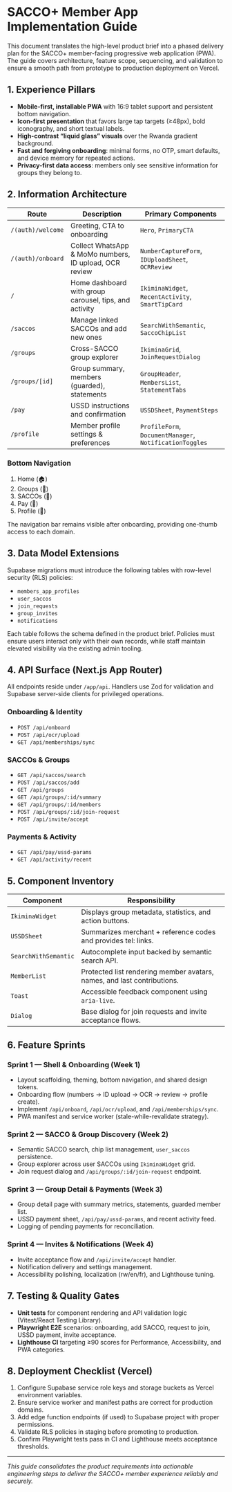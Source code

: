# SACCO+ Member App Implementation Guide

This document translates the high-level product brief into a phased delivery plan for the SACCO+ member-facing progressive web application (PWA). The guide covers architecture, feature scope, sequencing, and validation to ensure a smooth path from prototype to production deployment on Vercel.

## 1. Experience Pillars

- **Mobile-first, installable PWA** with 16:9 tablet support and persistent bottom navigation.
- **Icon-first presentation** that favors large tap targets (≥48px), bold iconography, and short textual labels.
- **High-contrast “liquid glass” visuals** over the Rwanda gradient background.
- **Fast and forgiving onboarding**: minimal forms, no OTP, smart defaults, and device memory for repeated actions.
- **Privacy-first data access**: members only see sensitive information for groups they belong to.

## 2. Information Architecture

| Route | Description | Primary Components |
| --- | --- | --- |
| `/(auth)/welcome` | Greeting, CTA to onboarding | `Hero`, `PrimaryCTA` |
| `/(auth)/onboard` | Collect WhatsApp & MoMo numbers, ID upload, OCR review | `NumberCaptureForm`, `IDUploadSheet`, `OCRReview` |
| `/` | Home dashboard with group carousel, tips, and activity | `IkiminaWidget`, `RecentActivity`, `SmartTipCard` |
| `/saccos` | Manage linked SACCOs and add new ones | `SearchWithSemantic`, `SaccoChipList` |
| `/groups` | Cross-SACCO group explorer | `IkiminaGrid`, `JoinRequestDialog` |
| `/groups/[id]` | Group summary, members (guarded), statements | `GroupHeader`, `MembersList`, `StatementTabs` |
| `/pay` | USSD instructions and confirmation | `USSDSheet`, `PaymentSteps` |
| `/profile` | Member profile settings & preferences | `ProfileForm`, `DocumentManager`, `NotificationToggles` |

### Bottom Navigation

1. Home (🏠)
2. Groups (👥)
3. SACCOs (🏦)
4. Pay (💸)
5. Profile (🧑)

The navigation bar remains visible after onboarding, providing one-thumb access to each domain.

## 3. Data Model Extensions

Supabase migrations must introduce the following tables with row-level security (RLS) policies:

- `members_app_profiles`
- `user_saccos`
- `join_requests`
- `group_invites`
- `notifications`

Each table follows the schema defined in the product brief. Policies must ensure users interact only with their own records, while staff maintain elevated visibility via the existing admin tooling.

## 4. API Surface (Next.js App Router)

All endpoints reside under `/app/api`. Handlers use Zod for validation and Supabase server-side clients for privileged operations.

### Onboarding & Identity
- `POST /api/onboard`
- `POST /api/ocr/upload`
- `GET /api/memberships/sync`

### SACCOs & Groups
- `GET /api/saccos/search`
- `POST /api/saccos/add`
- `GET /api/groups`
- `GET /api/groups/:id/summary`
- `GET /api/groups/:id/members`
- `POST /api/groups/:id/join-request`
- `POST /api/invite/accept`

### Payments & Activity
- `GET /api/pay/ussd-params`
- `GET /api/activity/recent`

## 5. Component Inventory

| Component | Responsibility |
| --- | --- |
| `IkiminaWidget` | Displays group metadata, statistics, and action buttons. |
| `USSDSheet` | Summarizes merchant + reference codes and provides tel: links. |
| `SearchWithSemantic` | Autocomplete input backed by semantic search API. |
| `MemberList` | Protected list rendering member avatars, names, and last contributions. |
| `Toast` | Accessible feedback component using `aria-live`. |
| `Dialog` | Base dialog for join requests and invite acceptance flows. |

## 6. Feature Sprints

### Sprint 1 — Shell & Onboarding (Week 1)
- Layout scaffolding, theming, bottom navigation, and shared design tokens.
- Onboarding flow (numbers → ID upload → OCR → review → profile create).
- Implement `/api/onboard`, `/api/ocr/upload`, and `/api/memberships/sync`.
- PWA manifest and service worker (stale-while-revalidate strategy).

### Sprint 2 — SACCO & Group Discovery (Week 2)
- Semantic SACCO search, chip list management, `user_saccos` persistence.
- Group explorer across user SACCOs using `IkiminaWidget` grid.
- Join request dialog and `/api/groups/:id/join-request` endpoint.

### Sprint 3 — Group Detail & Payments (Week 3)
- Group detail page with summary metrics, statements, guarded member list.
- USSD payment sheet, `/api/pay/ussd-params`, and recent activity feed.
- Logging of pending payments for reconciliation.

### Sprint 4 — Invites & Notifications (Week 4)
- Invite acceptance flow and `/api/invite/accept` handler.
- Notification delivery and settings management.
- Accessibility polishing, localization (rw/en/fr), and Lighthouse tuning.

## 7. Testing & Quality Gates

- **Unit tests** for component rendering and API validation logic (Vitest/React Testing Library).
- **Playwright E2E** scenarios: onboarding, add SACCO, request to join, USSD payment, invite acceptance.
- **Lighthouse CI** targeting ≥90 scores for Performance, Accessibility, and PWA categories.

## 8. Deployment Checklist (Vercel)

1. Configure Supabase service role keys and storage buckets as Vercel environment variables.
2. Ensure service worker and manifest paths are correct for production domains.
3. Add edge function endpoints (if used) to Supabase project with proper permissions.
4. Validate RLS policies in staging before promoting to production.
5. Confirm Playwright tests pass in CI and Lighthouse meets acceptance thresholds.

---

_This guide consolidates the product requirements into actionable engineering steps to deliver the SACCO+ member experience reliably and securely._
